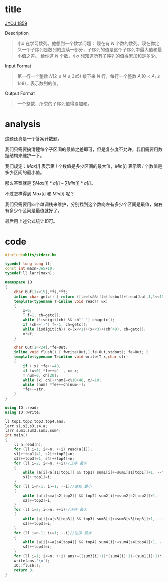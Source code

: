 # title

[JYOJ 1859](http://172.20.6.3/Problem_Show.asp?id=1859)

Description

> 小x 在学习数列。他想到一个数学问题： 现在有 $N$ 个数的数列。现在你定义一个子序列是数列的连续一部分，子序列的值是这个子序列中最大值和最小值之差。 给你这 $N$ 个数，小x 想知道所有子序列的值得累加和是多少。

Input Format                                    

> 第一行一个整数 $N(2\leqslant N\leqslant 3e5)$ 接下来 $N$ 行，每行一个整数 $A_i(0<A_i\leqslant 1e8)$，表示数列的值。

Output Format

> 一个整数，所求的子序列值得累加和。

# analysis

这题还真是一个答案计数题。

我们只需要搞清楚每个子区间的最值之差即可，但是复杂度不允许，我们需要用数据结构来维护一下。

我们规定：$Max[i]$ 表示第 $i$ 个数值是多少区间的最大值，$Min[i]$ 表示第 $i$ 个数值是多少区间的最小值。

那么答案就是 $\sum Max[i]*a[i]-\sum Min[i]*a[i]$。

不过怎样得到 $Max[i]$ 和 $Min[i]$ 呢？

我们只需要用四个单调栈来维护，分别找到这个数向左有多少个区间是最值，向右有多少个区间是最值就好了。

最后用上述公式统计即可。

# code

```cpp
#include<bits/stdc++.h>

typedef long long ll;
const int maxn=3e5+10;
typedef ll larr[maxn];

namespace IO
{
	char buf[1<<15],*fs,*ft;
	inline char getc() { return (ft==fs&&(ft=(fs=buf)+fread(buf,1,1<<15,stdin),ft==fs))?0:*fs++; }
	template<typename T>inline void read(T &x)
	{
		x=0;
		T f=1, ch=getc();
		while (!isdigit(ch) && ch^'-') ch=getc();
		if (ch=='-') f=-1, ch=getc();
		while (isdigit(ch)) x=(x<<1)+(x<<3)+(ch^48), ch=getc();
		x*=f;
	}

	char Out[1<<24],*fe=Out;
	inline void flush() { fwrite(Out,1,fe-Out,stdout); fe=Out; }
	template<typename T>inline void write(T x,char str)
	{
		if (!x) *fe++=48;
		if (x<0) *fe++='-', x=-x;
		T num=0, ch[20];
		while (x) ch[++num]=x%10+48, x/=10;
		while (num) *fe++=ch[num--];
		*fe++=str;
	}
}

using IO::read;
using IO::write;

ll top1,top2,top3,top4,ans;
larr s1,s2,s3,s4,a;
larr sum1,sum2,sum3,sum4;
int main()
{
	ll n;read(n);
	for (ll i=1; i<=n; ++i) read(a[i]);
	s1[++top1]=1, s2[++top2]=n;
	s3[++top3]=1, s4[++top4]=n;
	for (ll i=2; i<=n; ++i)//正序 最小
	{
		while (a[i]<a[s1[top1]] && top1) sum1[i]+=sum1[s1[top1]]+1, --top1;
		s1[++top1]=i;
	}
	for (ll i=n-1; i>=1; --i)//逆叙 最小
	{
		while (a[i]<=a[s2[top2]] && top2) sum2[i]+=sum2[s2[top2]]+1, --top2;
		s2[++top2]=i;
	}
	for (ll i=2; i<=n; ++i)//正序 最大
	{
		while (a[i]>a[s3[top3]] && top3) sum3[i]+=sum3[s3[top3]]+1, --top3;
		s3[++top3]=i;
	}
	for (ll i=n-1; i>=1; --i)//逆序 最大
	{
		while (a[i]>=a[s4[top4]] && top4) sum4[i]+=sum4[s4[top4]]+1, --top4;
		s4[++top4]=i;
	}
	for (ll i=1; i<=n; ++i) ans+=((sum3[i]+1)*(sum4[i]+1)-(sum1[i]+1)*(sum2[i]+1))*a[i];
	write(ans,'\n');
	IO::flush();
	return 0;
}
```